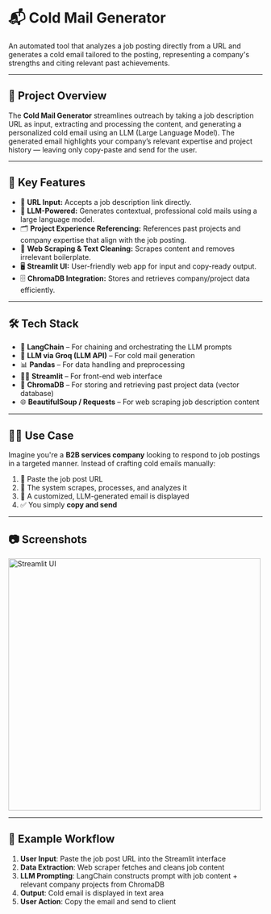 # 📬 Cold Mail Generator

An automated tool that analyzes a job posting directly from a URL and generates a cold email tailored to the posting, representing a company's strengths and citing relevant past achievements.

---

## 🚀 Project Overview

The **Cold Mail Generator** streamlines outreach by taking a job description URL as input, extracting and processing the content, and generating a personalized cold email using an LLM (Large Language Model). The generated email highlights your company’s relevant expertise and project history — leaving only copy-paste and send for the user.

---

## 🎯 Key Features

- 🔗 **URL Input:** Accepts a job description link directly.
- 🧠 **LLM-Powered:** Generates contextual, professional cold mails using a large language model.
- 🗂️ **Project Experience Referencing:** References past projects and company expertise that align with the job posting.
- 🧹 **Web Scraping & Text Cleaning:** Scrapes content and removes irrelevant boilerplate.
- 🖥️ **Streamlit UI:** User-friendly web app for input and copy-ready output.
- 🗄️ **ChromaDB Integration:** Stores and retrieves company/project data efficiently.

---

## 🛠️ Tech Stack

- 🧱 **LangChain** – For chaining and orchestrating the LLM prompts
- 🧠 **LLM via Groq (LLM API)** – For cold mail generation
- 📊 **Pandas** – For data handling and preprocessing
- 🧑‍💻 **Streamlit** – For front-end web interface
- 🧠 **ChromaDB** – For storing and retrieving past project data (vector database)
- 🌐 **BeautifulSoup / Requests** – For web scraping job description content

---

## 🧑‍💼 Use Case

Imagine you're a **B2B services company** looking to respond to job postings in a targeted manner. Instead of crafting cold emails manually:

1. 🔗 Paste the job post URL  
2. 🤖 The system scrapes, processes, and analyzes it  
3. 📨 A customized, LLM-generated email is displayed  
4. ✅ You simply **copy and send**

---

## 📷 Screenshots

<img src="assets/streamlit_ui.png" alt="Streamlit UI" width="500"/>

---

## 🧪 Example Workflow

1. **User Input**: Paste the job post URL into the Streamlit interface  
2. **Data Extraction**: Web scraper fetches and cleans job content  
3. **LLM Prompting**: LangChain constructs prompt with job content + relevant company projects from ChromaDB  
4. **Output**: Cold email is displayed in text area  
5. **User Action**: Copy the email and send to client




